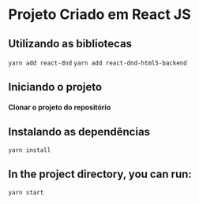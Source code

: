 # Projeto Criado em React JS
## Utilizando as bibliotecas

`yarn add react-dnd`
`yarn add react-dnd-html5-backend` 

## Iniciando o projeto
#### Clonar o projeto do repositório

## Instalando as dependências
`yarn install`

## In the project directory, you can run:
`yarn start`

